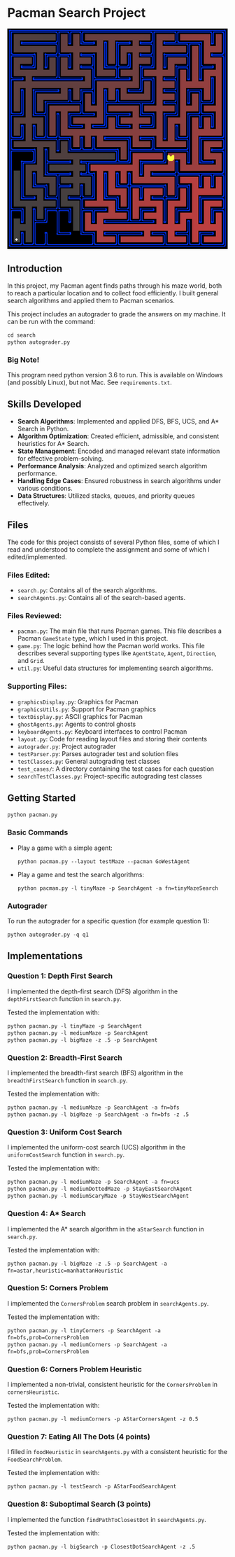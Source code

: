 # Pacman Search Project

![Search Snippet](maze.png)

## Introduction

In this project, my Pacman agent finds paths through his maze world, both to reach a particular location and to collect food efficiently. I built general search algorithms and applied them to Pacman scenarios.

This project includes an autograder to grade the answers on my machine. It can be run with the command:

```
cd search
python autograder.py
```
### Big Note!
This program need python version 3.6 to run. This is available on Windows (and possibly Linux), but not Mac. See `requirements.txt`.

## Skills Developed
- **Search Algorithms**: Implemented and applied DFS, BFS, UCS, and A* Search in Python.
- **Algorithm Optimization**: Created efficient, admissible, and consistent heuristics for A* Search.
- **State Management**: Encoded and managed relevant state information for effective problem-solving.
- **Performance Analysis**: Analyzed and optimized search algorithm performance.
- **Handling Edge Cases**: Ensured robustness in search algorithms under various conditions.
- **Data Structures**: Utilized stacks, queues, and priority queues effectively.

## Files

The code for this project consists of several Python files, some of which I read and understood to complete the assignment and some of which I edited/implemented.

### Files Edited:
- `search.py`: Contains all of the search algorithms.
- `searchAgents.py`: Contains all of the search-based agents.

### Files Reviewed:
- `pacman.py`: The main file that runs Pacman games. This file describes a Pacman `GameState` type, which I used in this project.
- `game.py`: The logic behind how the Pacman world works. This file describes several supporting types like `AgentState`, `Agent`, `Direction`, and `Grid`.
- `util.py`: Useful data structures for implementing search algorithms.

### Supporting Files:
- `graphicsDisplay.py`: Graphics for Pacman
- `graphicsUtils.py`: Support for Pacman graphics
- `textDisplay.py`: ASCII graphics for Pacman
- `ghostAgents.py`: Agents to control ghosts
- `keyboardAgents.py`: Keyboard interfaces to control Pacman
- `layout.py`: Code for reading layout files and storing their contents
- `autograder.py`: Project autograder
- `testParser.py`: Parses autograder test and solution files
- `testClasses.py`: General autograding test classes
- `test_cases/`: A directory containing the test cases for each question
- `searchTestClasses.py`: Project-specific autograding test classes

## Getting Started

```
python pacman.py
```

### Basic Commands

- Play a game with a simple agent:
  ```
  python pacman.py --layout testMaze --pacman GoWestAgent
  ```

- Play a game and test the search algorithms:
  ```
  python pacman.py -l tinyMaze -p SearchAgent -a fn=tinyMazeSearch
  ```

### Autograder

To run the autograder for a specific question (for example question 1):

```
python autograder.py -q q1 
```

## Implementations

### Question 1: Depth First Search

I implemented the depth-first search (DFS) algorithm in the `depthFirstSearch` function in `search.py`.

Tested the implementation with:

```
python pacman.py -l tinyMaze -p SearchAgent
python pacman.py -l mediumMaze -p SearchAgent
python pacman.py -l bigMaze -z .5 -p SearchAgent
```

### Question 2: Breadth-First Search

I implemented the breadth-first search (BFS) algorithm in the `breadthFirstSearch` function in `search.py`.

Tested the implementation with:

```
python pacman.py -l mediumMaze -p SearchAgent -a fn=bfs
python pacman.py -l bigMaze -p SearchAgent -a fn=bfs -z .5
```

### Question 3: Uniform Cost Search

I implemented the uniform-cost search (UCS) algorithm in the `uniformCostSearch` function in `search.py`.

Tested the implementation with:

```
python pacman.py -l mediumMaze -p SearchAgent -a fn=ucs
python pacman.py -l mediumDottedMaze -p StayEastSearchAgent
python pacman.py -l mediumScaryMaze -p StayWestSearchAgent
```

### Question 4: A* Search

I implemented the A* search algorithm in the `aStarSearch` function in `search.py`.

Tested the implementation with:

```
python pacman.py -l bigMaze -z .5 -p SearchAgent -a fn=astar,heuristic=manhattanHeuristic
```

### Question 5: Corners Problem

I implemented the `CornersProblem` search problem in `searchAgents.py`.

Tested the implementation with:

```
python pacman.py -l tinyCorners -p SearchAgent -a fn=bfs,prob=CornersProblem
python pacman.py -l mediumCorners -p SearchAgent -a fn=bfs,prob=CornersProblem
```

### Question 6: Corners Problem Heuristic

I implemented a non-trivial, consistent heuristic for the `CornersProblem` in `cornersHeuristic`.

Tested the implementation with:

```
python pacman.py -l mediumCorners -p AStarCornersAgent -z 0.5
```

### Question 7: Eating All The Dots (4 points)

I filled in `foodHeuristic` in `searchAgents.py` with a consistent heuristic for the `FoodSearchProblem`.

Tested the implementation with:

```
python pacman.py -l testSearch -p AStarFoodSearchAgent
```

### Question 8: Suboptimal Search (3 points)

I implemented the function `findPathToClosestDot` in `searchAgents.py`.

Tested the implementation with:

```
python pacman.py -l bigSearch -p ClosestDotSearchAgent -z .5
```
